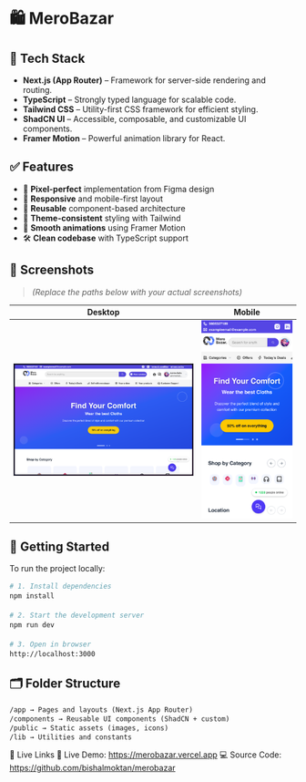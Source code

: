 # 🛍️ MeroBazar

## 🚀 Tech Stack

- **Next.js (App Router)** – Framework for server-side rendering and routing.
- **TypeScript** – Strongly typed language for scalable code.
- **Tailwind CSS** – Utility-first CSS framework for efficient styling.
- **ShadCN UI** – Accessible, composable, and customizable UI components.
- **Framer Motion** – Powerful animation library for React.

## ✅ Features

- 🎯 **Pixel-perfect** implementation from Figma design
- 📱 **Responsive** and mobile-first layout
- 🧩 **Reusable** component-based architecture
- 🎨 **Theme-consistent** styling with Tailwind
- 💫 **Smooth animations** using Framer Motion
- 🛠️ **Clean codebase** with TypeScript support

## 📸 Screenshots

> _(Replace the paths below with your actual screenshots)_

| Desktop                                  | Mobile                                |
| ---------------------------------------- | ------------------------------------- |
| ![Desktop](./public/readme//desktop.png) | ![Mobile](./public/readme/mobile.png) |

## 🧪 Getting Started

To run the project locally:

```bash
# 1. Install dependencies
npm install

# 2. Start the development server
npm run dev

# 3. Open in browser
http://localhost:3000

```

## 🗂️ Folder Structure

```vbnet
/app → Pages and layouts (Next.js App Router)
/components → Reusable UI components (ShadCN + custom)
/public → Static assets (images, icons)
/lib → Utilities and constants
```

🔗 Live Links
🚀 Live Demo: https://merobazar.vercel.app
💻 Source Code: https://github.com/bishalmoktan/merobazar
